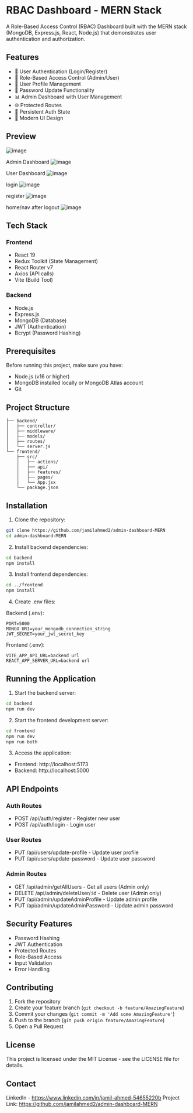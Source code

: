 # RBAC Dashboard - MERN Stack

A Role-Based Access Control (RBAC) Dashboard built with the MERN stack (MongoDB, Express.js, React, Node.js) that demonstrates user authentication and authorization.

## Features

- 🔐 User Authentication (Login/Register)
- 👥 Role-Based Access Control (Admin/User)
- 👤 User Profile Management
- 🔑 Password Update Functionality
- 📊 Admin Dashboard with User Management
- 🌐 Protected Routes
- 💾 Persistent Auth State
- 🎨 Modern UI Design
## Preview

![image](https://github.com/user-attachments/assets/506bcdb2-2a3f-4a5a-8394-9aeff12ce6b3)

Admin Dashboard
![image](https://github.com/user-attachments/assets/c6bdc240-ebb3-4027-a3ad-1f2ad460138d)

User Dashboard
![image](https://github.com/user-attachments/assets/be0824ef-d63d-41b6-bf89-fc2dd2cfbf11)

login
![image](https://github.com/user-attachments/assets/84c32ff2-06cf-438c-b3f0-986c7ed16225)

register
![image](https://github.com/user-attachments/assets/56cb85be-51c3-409c-afef-b6e361a2e368)

home/nav after logout
![image](https://github.com/user-attachments/assets/3228d3ee-271f-4a1e-b951-0043b5428b8b)








## Tech Stack

### Frontend
- React 19
- Redux Toolkit (State Management)
- React Router v7
- Axios (API calls)
- Vite (Build Tool)

### Backend
- Node.js
- Express.js
- MongoDB (Database)
- JWT (Authentication)
- Bcrypt (Password Hashing)

## Prerequisites

Before running this project, make sure you have:
- Node.js (v16 or higher)
- MongoDB installed locally or MongoDB Atlas account
- Git

  
## Project Structure
```
├── backend/
│   ├── controller/
│   ├── middleware/
│   ├── models/
│   ├── routes/
│   └── server.js
└── frontend/
    ├── src/
    │   ├── actions/
    │   ├── api/
    │   ├── features/
    │   ├── pages/
    │   └── App.jsx
    └── package.json
```

## Installation

1. Clone the repository:
```bash
git clone https://github.com/jamilahmed2/admin-dashboard-MERN
cd admin-dashboard-MERN
```

2. Install backend dependencies:
```bash
cd backend
npm install
```

3. Install frontend dependencies:
```bash
cd ../frontend
npm install
```

4. Create .env files:

Backend (.env):
```env
PORT=5000
MONGO_URI=your_mongodb_connection_string
JWT_SECRET=your_jwt_secret_key
```

Frontend (.env):
```env
VITE_APP_API_URL=backend url
REACT_APP_SERVER_URL=backend url
```

## Running the Application

1. Start the backend server:
```bash
cd backend
npm run dev
```

2. Start the frontend development server:
```bash
cd frontend
npm run dev
npm run both
```

3. Access the application:
- Frontend: http://localhost:5173
- Backend: http://localhost:5000

## API Endpoints

### Auth Routes
- POST /api/auth/register - Register new user
- POST /api/auth/login - Login user

### User Routes
- PUT /api/users/update-profile - Update user profile
- PUT /api/users/update-password - Update user password

### Admin Routes
- GET /api/admin/getAllUsers - Get all users (Admin only)
- DELETE /api/admin/deleteUser/:id - Delete user (Admin only)
- PUT /api/admin/updateAdminProfile - Update admin profile
- PUT /api/admin/updateAdminPassword - Update admin password



## Security Features

- Password Hashing
- JWT Authentication
- Protected Routes
- Role-Based Access
- Input Validation
- Error Handling

## Contributing

1. Fork the repository
2. Create your feature branch (`git checkout -b feature/AmazingFeature`)
3. Commit your changes (`git commit -m 'Add some AmazingFeature'`)
4. Push to the branch (`git push origin feature/AmazingFeature`)
5. Open a Pull Request

## License

This project is licensed under the MIT License - see the LICENSE file for details.

## Contact

LinkedIn - https://www.linkedin.com/in/jamil-ahmed-54655220b
Project Link: https://github.com/jamilahmed2/admin-dashboard-MERN
